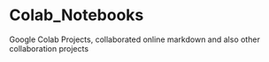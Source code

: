 # Colab_Notebooks
Google Colab Projects, collaborated online markdown and also other collaboration projects
